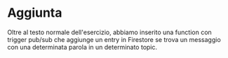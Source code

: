 # Aggiunta
Oltre al testo normale dell'esercizio, abbiamo inserito una function con trigger pub/sub che aggiunge un entry in Firestore se trova un messaggio con una determinata parola in un determinato topic.